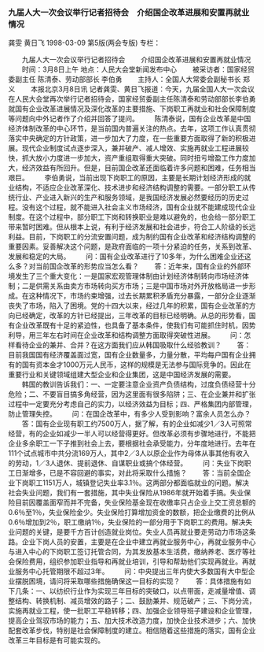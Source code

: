 ### 九届人大一次会议举行记者招待会　介绍国企改革进展和安置再就业情况
龚雯  黄日飞
1998-03-09
第5版(两会专版)
专栏：

　　九届人大一次会议举行记者招待会
　　介绍国企改革进展和安置再就业情况
　　时间：3月8日上午  地点：人民大会堂新闻发布中心
　　被采访者：国家经贸委副主任 陈清泰、劳动部部长 李伯勇
　　主持人：全国人大常委会副秘书长  郑义
　　本报北京3月8日讯 记者龚雯、黄日飞报道：今天，九届全国人大一次会议在人民大会堂再次举行记者招待会，国家经贸委副主任陈清泰和劳动部部长李伯勇就国有企业改革进展情况及深化改革的主要措施、下岗职工再就业和社会保障制度等问题向中外记者作了介绍并回答了提问。
　　陈清泰说，国有企业改革是中国经济体制改革的中心环节，是当前国内普遍关注的热点。去年，这项工作认真贯彻落实中央确定的方针政策，进一步加大了力度，在一些重要方面取得了新的积极进展。现代企业制度试点逐步深入，兼并破产、减人增效、实施再就业工程进展较快，抓大放小力度进一步加大，资产重组取得重大突破。同时扭亏增盈工作力度加大，经济效益有所回升。但是，目前国企改革还面临着许多问题和困难，任务相当艰巨。
　　李伯勇说，当前出现下岗职工的原因，主要是长期计划经济形成的就业结构，不适应企业改革深化、技术进步和经济结构调整的需要。一部分职工从传统行业、产业进入新兴的生产和服务领域，是我国经济发展必然要经历的历史过程。没有这个过程，就不能进入社会主义市场经济，国有企业就不能建成现代企业制度。在这个过程中，部分职工下岗和转换职业是难以避免的，也会给一部分职工带来暂时困难。但从根本上说，有利于经济发展和社会进步，符合工人阶级的长远利益。目前，下岗职工的分流安置问题，成为制约国有企业改革和经济结构调整的重要因素。妥善解决这个问题，是政府面临的一项十分紧迫的任务，关系到改革、发展和稳定的大局。
　　问：国有企业改革进行了10多年，为什么困难企业还这么多？对当前国企改革的形势应当怎么看？
　　答：近年来，国有企业的外部环境发生了三个重大变化：一是国家宏观管理体制由计划经济体制转向市场经济体制；二是供需关系由卖方市场转向买方市场；三是中国市场对外开放格局进一步形成。在这种情况下，市场约束增强，过去长期累积矛盾充分暴露，一部分企业逐渐丧失了市场，陷入了困境。党的十四大以来，经过几年的积累，国有企业改革的方向已经确定，改革的方针已经提出，三年改革的目标已经明确。从总的形势看，国有企业改革既有十足的紧迫性，也具备了基本条件，使我们有可能抓住时机，因势利导，用三年左右时间在企业改革和结构调整方面取得突破性进展。
　　问：怎样看待企业的兼并、合并？在这方面我们应从韩国吸取什么经验教训？
　　答：目前我国国有经济覆盖面过宽，国有企业数量多，力量分散，平均每户国有企业拥有的国有资本金才1000万元人民币，这样的规模是无法参与国际竞争的。因此在重要行业和关键领域组建大型企业和企业集团，这是中国经济发展的需要。
　　韩国的教训告诉我们：一、一定要注意企业资产负债结构，过度负债经营十分危险；二、不要盲目搞多角经营，因为这里面有很多陷阱；三、在企业兼并和扩张过程中一定要充分考虑自己的实力，以经济效益为目标；四、严格集团内部管理，防止管理失控。
　　问：在国企改革中，有多少人受到影响？富余人员怎么办？
　　答：国有企业现有职工约7500万人，据了解，有的企业如减少1／3人可照常经营，有的企业如减少一半人可以经营得更好。但改革必须有步骤地进行，不能把企业多余职工一下子推到社会上去，要根据社会承受能力，分年度地进行。去年在111个试点城市中共分流169万人，其中2／3人以原企业作为母体从事其他有收入的劳动，1／3人退休、提前退休、自谋职业或搞个体经营。
　　问：失业下岗职工日渐增多，已是不容回避的事实，对此将采取什么措施？
　　答：当前全国企业下岗职工1151万人，城镇登记失业率3.1％。这两部分都面临就业的问题。解决社会失业问题，我们有一套措施，其中失业保险从1986年就开始着手搞。失业保险目前因覆盖面窄而并不完备，失业保险基金现在收缴率只占企业上交工资总额的0.6％至1％，失业保险金少。失业保险打算增加资金的数额，把企业缴费的比例从0.6％增加到2％，职工缴纳1％，失业保险的一部分用于下岗职工的费用。解决失业问题的关键，是要千方百计创造就业岗位。失业人员再就业要走劳动力市场这条路。企业下岗人员的安置，主要是在企业中建立再就业服务中心，再就业服务中心与进入中心的下岗职工签订托管合同，为其发放基本生活费，缴纳养老、医疗等社会保险费用，组织参加职业指导和再就业培训，引导和帮助他们实现再就业。再就业服务中心托管期限不超过3年。
　　问：中央提出三年内使大多数国有大中型企业摆脱困境，请问将采取哪些措施确保这一目标的实现？
　　答：具体措施有如下几条：一、以纺织行业作为实现三年目标的突破口，以点带面，走减量增值、调整结构、转换机制、减员增效的路子；二、鼓励兼并、规范破产；三、下岗分流，实施再就业工程，使一批职工平稳转移；四、加强企业领导班子建设和企业管理，提高企业驾驭市场的能力；五、加大技术改造力度，加快企业技术进步；六、加快配套改革步伐，特别是社会保障制度的建立。相信随着这些措施的落实，国有企业改革三年目标是有可能实现的。
